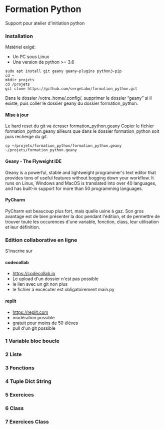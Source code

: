 # Formation Python

Support pour atelier d'initiation python

### Installation

Matériel exigé:

* Un PC sous Linux
* Une version de python >= 3.6

~~~
sudo apt install git geany geany-plugins python3-pip
cd ~
mkdir projets
cd /projets
git clone https://github.com/sergeLabo/formation_python.git
~~~

Dans le dossier /votre_home/.config/, supprimer le dossier “geany” si il existe,
puis coller le dossier geany du dossier formation_python.

#### Mise à jour
Le hard reset du git va écraser formation_python.geany
Copier le fichier formation_python.geany ailleurs que dans le dossier formation_python soit puis recherge du git.
~~~
cp ~/projets/formation_python/formation_python.geany  ~/projets/formation_python.geany

~~~

#### Geany - The Flyweight IDE

Geany is a powerful, stable and lightweight programmer's text editor that provides tons of useful features without bogging down your workflow. It runs on Linux, Windows and MacOS is translated into over 40 languages, and has built-in support for more than 50 programming languages.

#### PyCharm

PyCharm est beaucoup plus fort, mais quelle usine à gaz. Son gros avantage est de bien présenter la doc pendant l'édition, et de permettre de trouver toute les occurences d'une variable, fonction, class, leur utilisation et leur définition.

### Edition collaborative en ligne

S'inscrire sur

#### codecollab

* https://codecollab.io
* Le upload d'un dossier n'est pas possible
* le lien avec un git non plus
* le fichier à excécuter est obligatoirement main.py


#### replit

* https://replit.com
* modération possible
* gratuit pour moins de 50 élèves
* pull d'un git possible


### 1 Variable bloc boucle

### 2 Liste

### 3 Fonctions

### 4 Tuple Dict String

### 5 Exercices

### 6 Class

### 7 Exercices Class

###

###
